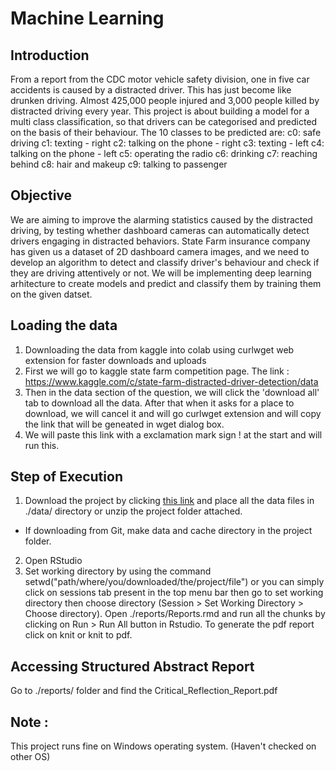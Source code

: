 # Machine Learning

## Introduction
From a report from the CDC motor vehicle safety division, one in five car accidents is caused by a distracted driver.
This has just become like drunken driving. Almost 425,000 people injured and 3,000 people killed by distracted driving every year.
This project is about building a model for a multi class classification, so that drivers can be categorised and predicted on the basis of their behaviour.
The 10 classes to be predicted are:
c0: safe driving
c1: texting - right
c2: talking on the phone - right
c3: texting - left
c4: talking on the phone - left
c5: operating the radio
c6: drinking
c7: reaching behind
c8: hair and makeup
c9: talking to passenger

## Objective

We are aiming to improve the alarming statistics caused by the distracted driving, by testing whether dashboard cameras can automatically detect drivers engaging in distracted behaviors.
State Farm insurance company has given us a dataset of 2D dashboard camera images, and we need to develop an algorithm to detect and classify driver's behaviour and check if they are driving attentively or not.
We will be implementing deep learning arhitecture to create models and predict and classify them by training them on the given datset.

## Loading the data
1. Downloading the data from kaggle into colab using curlwget web extension for faster downloads and uploads
2. First we will go to kaggle state farm competition page. The link : https://www.kaggle.com/c/state-farm-distracted-driver-detection/data
3. Then in the data section of the question, we will click the 'download all' tab to download all the data. After that when it asks for a place to download, we will cancel it and will go curlwget extension
and will copy the link that will be geneated in wget dialog box.
4. We will paste this link with a exclamation mark sign ! at the start and will run this.


## Step of Execution
1. Download the project by clicking [this link](https://github.com/JyotsnaVerma19/CSC8631_EDA_DM) and place all the data files in ./data/ directory or  unzip the project folder attached.
* If downloading from Git, make data and cache directory in the project folder.
2. Open RStudio
3. Set working directory by using the command setwd("path/where/you/downloaded/the/project/file") or you can simply click on sessions tab present in the top menu bar then go to set working directory then choose directory (Session > Set Working Directory > Choose directory).
Open ./reports/Reports.rmd and run all the chunks by clicking on Run > Run All button in Rstudio.
To generate the pdf report click on knit or knit to pdf.

## Accessing Structured Abstract Report
Go to ./reports/ folder and find the Critical_Reflection_Report.pdf

## Note : 
This project runs fine on Windows operating system. (Haven't checked on other OS)